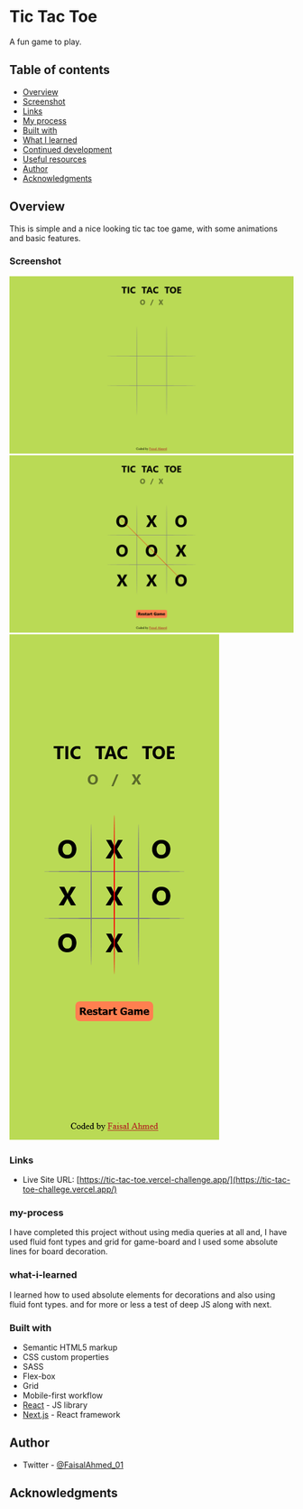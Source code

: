 # Tic Tac Toe
A fun game to play.


## Table of contents

- [Overview](#overview)
- [Screenshot](#screenshot)
- [Links](#links)
- [My process](#my-process)
- [Built with](#built-with)
- [What I learned](#what-i-learned)
- [Continued development](#continued-development)
- [Useful resources](#useful-resources)
- [Author](#author)
- [Acknowledgments](#acknowledgments)

## Overview
This is simple and a nice looking tic tac toe game, with some animations and basic features.


### Screenshot

![](./public/1.png)
![](./public/2.png)
![](./public/3.png)



### Links
- Live Site URL: [https://tic-tac-toe.vercel-challenge.app/](https://tic-tac-toe-challege.vercel.app/) 

### my-process
I have completed this project without using media queries at all and, I have used fluid font types and grid for game-board and I used some absolute lines for board decoration.
### what-i-learned

I learned how to used absolute elements for decorations and also using fluid font types. and for more or less a test of deep JS along with next.
### Built with

- Semantic HTML5 markup
- CSS custom properties
- SASS
- Flex-box
- Grid
- Mobile-first workflow
- [React](https://reactjs.org/) - JS library
- [Next.js](https://nextjs.org/) - React framework

## Author

- Twitter - [@FaisalAhmed_01](https://www.twitter.com/FaisalAhmed_01)

## Acknowledgments

<!-- I would like to thank Frontend Mentor Team, for being such an amazing platform and educating millions of students everyday with valuable resources without any cost.  -->
